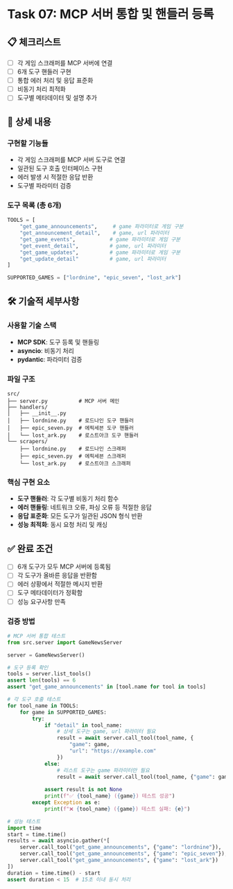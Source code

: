 # Task 07: MCP 서버 통합 및 핸들러 등록

## 📋 체크리스트
- [ ] 각 게임 스크래퍼를 MCP 서버에 연결
- [ ] 6개 도구 핸들러 구현
- [ ] 통합 에러 처리 및 응답 표준화
- [ ] 비동기 처리 최적화
- [ ] 도구별 메타데이터 및 설명 추가

## 📝 상세 내용
### 구현할 기능들
- 각 게임 스크래퍼를 MCP 서버 도구로 연결
- 일관된 도구 호출 인터페이스 구현
- 에러 발생 시 적절한 응답 반환
- 도구별 파라미터 검증

### 도구 목록 (총 6개)
```python
TOOLS = [
    "get_game_announcements",     # game 파라미터로 게임 구분
    "get_announcement_detail",    # game, url 파라미터
    "get_game_events",           # game 파라미터로 게임 구분
    "get_event_detail",          # game, url 파라미터
    "get_game_updates",          # game 파라미터로 게임 구분
    "get_update_detail"          # game, url 파라미터
]

SUPPORTED_GAMES = ["lordnine", "epic_seven", "lost_ark"]
```

## 🛠️ 기술적 세부사항
### 사용할 기술 스택
- **MCP SDK**: 도구 등록 및 핸들링
- **asyncio**: 비동기 처리
- **pydantic**: 파라미터 검증

### 파일 구조
```
src/
├── server.py          # MCP 서버 메인
├── handlers/
│   ├── __init__.py
│   ├── lordnine.py    # 로드나인 도구 핸들러
│   ├── epic_seven.py  # 에픽세븐 도구 핸들러
│   └── lost_ark.py    # 로스트아크 도구 핸들러
└── scrapers/
    ├── lordnine.py    # 로드나인 스크래퍼
    ├── epic_seven.py  # 에픽세븐 스크래퍼
    └── lost_ark.py    # 로스트아크 스크래퍼
```

### 핵심 구현 요소
- **도구 핸들러**: 각 도구별 비동기 처리 함수
- **에러 핸들링**: 네트워크 오류, 파싱 오류 등 적절한 응답
- **응답 표준화**: 모든 도구가 일관된 JSON 형식 반환
- **성능 최적화**: 동시 요청 처리 및 캐싱

## ✅ 완료 조건
- [ ] 6개 도구가 모두 MCP 서버에 등록됨
- [ ] 각 도구가 올바른 응답을 반환함
- [ ] 에러 상황에서 적절한 메시지 반환
- [ ] 도구 메타데이터가 정확함
- [ ] 성능 요구사항 만족

### 검증 방법
```python
# MCP 서버 통합 테스트
from src.server import GameNewsServer

server = GameNewsServer()

# 도구 등록 확인
tools = server.list_tools()
assert len(tools) == 6
assert "get_game_announcements" in [tool.name for tool in tools]

# 각 도구 호출 테스트
for tool_name in TOOLS:
    for game in SUPPORTED_GAMES:
        try:
            if "detail" in tool_name:
                # 상세 도구는 game, url 파라미터 필요
                result = await server.call_tool(tool_name, {
                    "game": game,
                    "url": "https://example.com"
                })
            else:
                # 리스트 도구는 game 파라미터만 필요
                result = await server.call_tool(tool_name, {"game": game})
            
            assert result is not None
            print(f"✅ {tool_name} ({game}) 테스트 성공")
        except Exception as e:
            print(f"❌ {tool_name} ({game}) 테스트 실패: {e}")

# 성능 테스트
import time
start = time.time()
results = await asyncio.gather(*[
    server.call_tool("get_game_announcements", {"game": "lordnine"}),
    server.call_tool("get_game_announcements", {"game": "epic_seven"}), 
    server.call_tool("get_game_announcements", {"game": "lost_ark"})
])
duration = time.time() - start
assert duration < 15  # 15초 이내 동시 처리
```